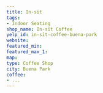 ```yaml
---
title: In-sīt
tags:
- Indoor Seating
shop_name: In-sīt Coffee
yelp_id: in-sīt-coffee-buena-park
website:
featured_min:
featured_max_1:
map:
type: Coffee Shop
city: Buena Park
coffee:
- ...
---
```

